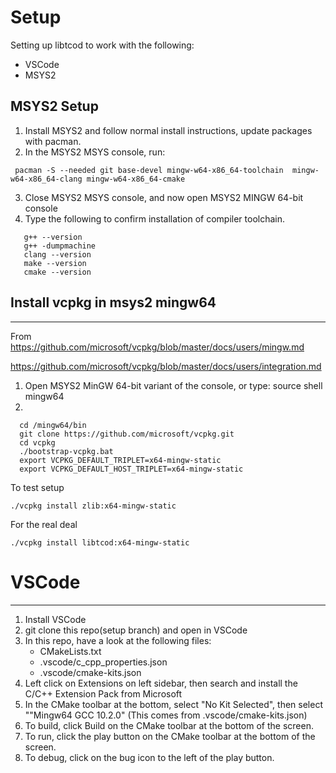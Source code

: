 # Setup

Setting up libtcod to work with the following:

- VSCode
- MSYS2

## MSYS2 Setup

1. Install MSYS2 and follow normal install instructions, update packages with pacman.
2. In the MSYS2 MSYS console, run:

```
 pacman -S --needed git base-devel mingw-w64-x86_64-toolchain  mingw-w64-x86_64-clang mingw-w64-x86_64-cmake
```

3.  Close MSYS2 MSYS console, and now open MSYS2 MINGW 64-bit console
4. Type the following to confirm installation of compiler toolchain.

```
   g++ --version
   g++ -dumpmachine
   clang --version
   make --version
   cmake --version
```

## Install vcpkg in msys2 mingw64

---

From
https://github.com/microsoft/vcpkg/blob/master/docs/users/mingw.md

https://github.com/microsoft/vcpkg/blob/master/docs/users/integration.md

1. Open MSYS2 MinGW 64-bit variant of the console, or type: source shell mingw64
2.

```
  cd /mingw64/bin
  git clone https://github.com/microsoft/vcpkg.git
  cd vcpkg
  ./bootstrap-vcpkg.bat
  export VCPKG_DEFAULT_TRIPLET=x64-mingw-static
  export VCPKG_DEFAULT_HOST_TRIPLET=x64-mingw-static
```

To test setup

```
./vcpkg install zlib:x64-mingw-static
```

For the real deal

```
./vcpkg install libtcod:x64-mingw-static
```

# VSCode

---

1.  Install VSCode
2.  git clone this repo(setup branch) and open in VSCode
3.  In this repo, have a look at the following files:
    - CMakeLists.txt
    - .vscode/c_cpp_properties.json
    - .vscode/cmake-kits.json
4.  Left click on Extensions on left sidebar, then search and install the C/C++ Extension Pack from Microsoft
5.  In the CMake toolbar at the bottom, select "No Kit Selected", then select ""Mingw64 GCC 10.2.0" (This comes from .vscode/cmake-kits.json)
6.  To build, click Build on the CMake toolbar at the bottom of the screen.
7.  To run, click the play button on the CMake toolbar at the bottom of the screen.
8.  To debug, click on the bug icon to the left of the play button.
